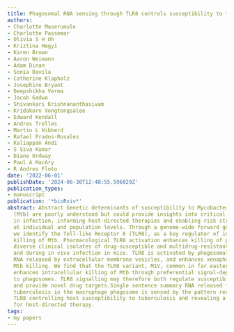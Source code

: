 ```yaml
---
title: Phagosomal RNA sensing through TLR8 controls susceptibility to tuberculosis
authors:
- Charlotte Maserumule
- Charlotte Passemar
- Olivia S H Oh
- Kriztina Hegyi
- Karen Brown
- Aaron Weimann
- Adam Dinan
- Sonia Davila
- Catherine Klapholz
- Josephine Bryant
- Deepshikha Verma
- Jacob Gadwa
- Shivankari Krishnananthasivam
- Kridakorn Vongtongsalee
- Edward Kendall
- Andres Trelles
- Martin L Hibberd
- Rafael Prados-Rosales
- Kaliappan Andi
- S Siva Kumar
- Diane Ordway
- Paul A MacAry
- R Andres Floto
date: '2022-06-01'
publishDate: '2024-06-30T12:48:55.596029Z'
publication_types:
- manuscript
publication: '*bioRxiv*'
abstract: Abstract Genetic determinants of susceptibility to Mycobacterium tuberculosis
  (Mtb) are poorly understood but could provide insights into critical pathways involved
  in infection, informing host-directed therapies and enabling risk stratification
  at individual and population levels. Through a genome-wide forward genetic screen,
  we identify the Toll-like Receptor 8 (TLR8), as a key regulator of intracellular
  killing of Mtb. Pharmacological TLR8 activation enhances killing of phylogenetically
  diverse clinical isolates of drug-susceptible and multidrug-resistant Mtb by macrophages
  and during in vivo infection in mice. TLR8 is activated by phagosomal mycobacterial
  RNA released by extracellular membrane vesicles, and enhances xenophagy-dependent
  Mtb killing. We find that the TLR8 variant, M1V, common in far eastern populations,
  enhances intracellular killing of Mtb through preferential signal-dependent trafficking
  to phagosomes. TLR8 signalling may therefore both regulate susceptibility to tuberculosis
  and provide novel drug targets.Single sentence summary RNA released from Mycobacterium
  tuberculosis in the macrophage phagosome is sensed by the pattern recognition receptor
  TLR8 controlling host susceptibility to tuberculosis and revealing a druggable pathway
  for host-directed therapy.
tags:
- my papers
---
```


